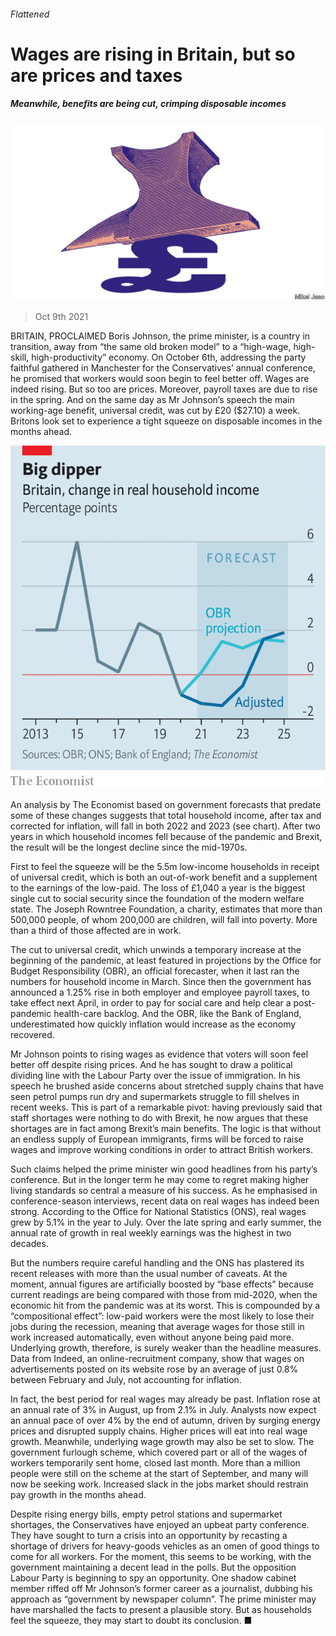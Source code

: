 ###### Flattened

# Wages are rising in Britain, but so are prices and taxes 

##### Meanwhile, benefits are being cut, crimping disposable incomes 

![image](images/20211009_BRD001_0.jpg) 

> Oct 9th 2021 

BRITAIN, PROCLAIMED Boris Johnson, the prime minister, is a country in transition, away from “the same old broken model” to a “high-wage, high-skill, high-productivity” economy. On October 6th, addressing the party faithful gathered in Manchester for the Conservatives’ annual conference, he promised that workers would soon begin to feel better off. Wages are indeed rising. But so too are prices. Moreover, payroll taxes are due to rise in the spring. And on the same day as Mr Johnson’s speech the main working-age benefit, universal credit, was cut by £20 ($27.10) a week. Britons look set to experience a tight squeeze on disposable incomes in the months ahead.

![image](images/20211009_BRC570.png) 


An analysis by The Economist based on government forecasts that predate some of these changes suggests that total household income, after tax and corrected for inflation, will fall in both 2022 and 2023 (see chart). After two years in which household incomes fell because of the pandemic and Brexit, the result will be the longest decline since the mid-1970s.


First to feel the squeeze will be the 5.5m low-income households in receipt of universal credit, which is both an out-of-work benefit and a supplement to the earnings of the low-paid. The loss of £1,040 a year is the biggest single cut to social security since the foundation of the modern welfare state. The Joseph Rowntree Foundation, a charity, estimates that more than 500,000 people, of whom 200,000 are children, will fall into poverty. More than a third of those affected are in work.

The cut to universal credit, which unwinds a temporary increase at the beginning of the pandemic, at least featured in projections by the Office for Budget Responsibility (OBR), an official forecaster, when it last ran the numbers for household income in March. Since then the government has announced a 1.25% rise in both employer and employee payroll taxes, to take effect next April, in order to pay for social care and help clear a post-pandemic health-care backlog. And the OBR, like the Bank of England, underestimated how quickly inflation would increase as the economy recovered.

Mr Johnson points to rising wages as evidence that voters will soon feel better off despite rising prices. And he has sought to draw a political dividing line with the Labour Party over the issue of immigration. In his speech he brushed aside concerns about stretched supply chains that have seen petrol pumps run dry and supermarkets struggle to fill shelves in recent weeks. This is part of a remarkable pivot: having previously said that staff shortages were nothing to do with Brexit, he now argues that these shortages are in fact among Brexit’s main benefits. The logic is that without an endless supply of European immigrants, firms will be forced to raise wages and improve working conditions in order to attract British workers.

Such claims helped the prime minister win good headlines from his party’s conference. But in the longer term he may come to regret making higher living standards so central a measure of his success. As he emphasised in conference-season interviews, recent data on real wages has indeed been strong. According to the Office for National Statistics (ONS), real wages grew by 5.1% in the year to July. Over the late spring and early summer, the annual rate of growth in real weekly earnings was the highest in two decades.

But the numbers require careful handling and the ONS has plastered its recent releases with more than the usual number of caveats. At the moment, annual figures are artificially boosted by “base effects” because current readings are being compared with those from mid-2020, when the economic hit from the pandemic was at its worst. This is compounded by a “compositional effect”: low-paid workers were the most likely to lose their jobs during the recession, meaning that average wages for those still in work increased automatically, even without anyone being paid more. Underlying growth, therefore, is surely weaker than the headline measures. Data from Indeed, an online-recruitment company, show that wages on advertisements posted on its website rose by an average of just 0.8% between February and July, not accounting for inflation.

In fact, the best period for real wages may already be past. Inflation rose at an annual rate of 3% in August, up from 2.1% in July. Analysts now expect an annual pace of over 4% by the end of autumn, driven by surging energy prices and disrupted supply chains. Higher prices will eat into real wage growth. Meanwhile, underlying wage growth may also be set to slow. The government furlough scheme, which covered part or all of the wages of workers temporarily sent home, closed last month. More than a million people were still on the scheme at the start of September, and many will now be seeking work. Increased slack in the jobs market should restrain pay growth in the months ahead.

Despite rising energy bills, empty petrol stations and supermarket shortages, the Conservatives have enjoyed an upbeat party conference. They have sought to turn a crisis into an opportunity by recasting a shortage of drivers for heavy-goods vehicles as an omen of good things to come for all workers. For the moment, this seems to be working, with the government maintaining a decent lead in the polls. But the opposition Labour Party is beginning to spy an opportunity. One shadow cabinet member riffed off Mr Johnson’s former career as a journalist, dubbing his approach as “government by newspaper column”. The prime minister may have marshalled the facts to present a plausible story. But as households feel the squeeze, they may start to doubt its conclusion. ■


